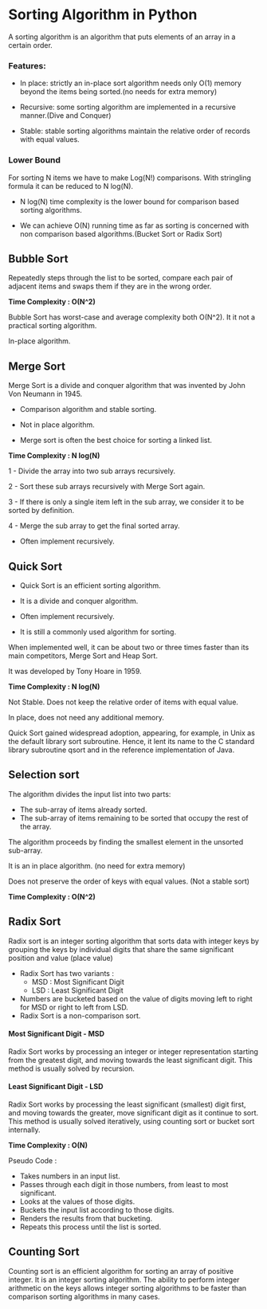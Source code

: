 # Sorting Algorithm in Python

A sorting algorithm is an algorithm that puts elements of an array in a certain order.

### Features:
- In place: strictly an in-place sort algorithm needs only O(1) memory beyond the items being sorted.(no needs for extra memory)

- Recursive: some sorting algorithm are implemented in a recursive manner.(Dive and Conquer)

- Stable: stable sorting algorithms maintain the relative order of records with equal values.

### Lower Bound

For sorting N items we have to make Log(N!) comparisons. With stringling formula it can be reduced to N log(N).
- N log(N) time complexity is the lower bound for comparison based sorting algorithms.

- We can achieve O(N) running time as far as sorting is concerned with non comparison based algorithms.(Bucket Sort or Radix Sort)

## Bubble Sort

Repeatedly steps through the list to be sorted, compare each pair of adjacent items and swaps them if they are in the wrong order.

__Time Complexity : O(N^2)__

Bubble Sort has worst-case and average complexity both O(N^2). It it not a practical sorting algorithm.

In-place algorithm.

## Merge Sort

Merge Sort is a divide and conquer algorithm that was invented by John Von Neumann in 1945.

- Comparison algorithm and stable sorting.

- Not in place algorithm.

- Merge sort is often the best choice for sorting a linked list.

__Time Complexity : N log(N)__

1 - Divide the array into two sub arrays recursively.

2 - Sort these sub arrays recursively with Merge Sort again.

3 - If there is only a single item left in the sub array, we consider it to be sorted by definition.

4 - Merge the sub array to get the final sorted array.

- Often implement recursively.

## Quick Sort

- Quick Sort is an efficient sorting algorithm.

- It is a divide and conquer algorithm.

- Often implement recursively.

-  It is still a commonly used algorithm for sorting.

When implemented well, it can be about two or three times faster than its main competitors, Merge Sort and Heap Sort.

It was developed by Tony Hoare in 1959.

__Time Complexity : N log(N)__

Not Stable. Does not keep the relative order of items with equal value.

In place, does not need any additional memory.

Quick Sort gained widespread adoption, appearing, for example, in Unix as the default library sort subroutine. Hence, it lent its name to the C standard library subroutine qsort and in the reference implementation of Java.

## Selection sort

The algorithm divides the input list into two parts:
  - The sub-array of items already sorted.
  - The sub-array of items remaining to be sorted that occupy the rest of the array.

The algorithm proceeds by finding the smallest element in the unsorted sub-array.

It is an in place algorithm. (no need for extra memory)

Does not preserve the order of keys with equal values. (Not a stable sort)

__Time Complexity : O(N^2)__

## Radix Sort

Radix sort is an integer sorting algorithm that sorts data with integer keys by grouping the keys by individual digits that share the same significant position and value (place value)

- Radix Sort has two variants :
  - MSD : Most Significant Digit
  - LSD : Least Significant Digit
- Numbers are bucketed based on the value of digits moving left to right for MSD or
right to left from LSD.
- Radix Sort is a non-comparison sort.

#### Most Significant Digit - MSD

Radix Sort works by processing an integer or integer representation starting from the greatest digit, and moving towards the least significant digit. This method is usually solved by recursion.

#### Least Significant Digit - LSD

Radix Sort works by processing the least significant (smallest) digit first, and moving towards the greater, move significant digit as it continue to sort. This method is usually solved iteratively, using counting sort or bucket sort internally.


__Time Complexity : O(N)__

Pseudo Code :
  - Takes numbers in an input list.
  - Passes through each digit in those numbers, from least to most significant.
  - Looks at the values of those digits.
  - Buckets the input list according to those digits.
  - Renders the results from that bucketing.
  - Repeats this process until the list is sorted.

## Counting Sort

Counting sort is an efficient algorithm for sorting an array of positive integer. It is an integer sorting algorithm.
The ability to perform integer arithmetic on the keys allows integer sorting algorithms to be faster than comparison sorting algorithms in many cases.
